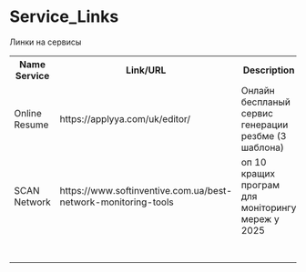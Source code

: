 # Service_Links
Линки на сервисы


<center> 
	<table width="100%">
	<tbody>
		<tr>
			<th>Name Service</th>
			<th>Link/URL</th>
			<th>Description</th>
		</tr>
		<tr>
			<td>Online Resume</td>
			<td>https://applyya.com/uk/editor/</td>
			<td>Онлайн беспланый сервис генерации резбме (3 шаблона)</td>
		</tr>
		<tr>
			<td>SCAN Network</td>
			<td>https://www.softinventive.com.ua/best-network-monitoring-tools</td>
			<td>оп 10 кращих програм для моніторингу мереж у 2025</td>
		</tr>
		<tr>
			<td></td>
			<td></td>
			<td></td>
		</tr>
		<tr>
			<td></td>
			<td></td>
			<td></td>
		</tr>
		<tr>
			<td></td>
			<td></td>
			<td></td>
		</tr>
		<tr>
			<td></td>
			<td></td>
			<td></td>
		</tr>
		<tr>
			<td></td>
			<td></td>
			<td></td>
		</tr>
		<tr>
			<td></td>
			<td></td>
			<td></td>
		</tr>
		<tr>
			<td></td>
			<td></td>
			<td></td>
		</tr>
	</tbody>
</table>
</center>
